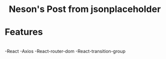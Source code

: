 <h1 align="center">Neson's Post from jsonplaceholder</a></h1>
<h1>Features</h1>
<br/>
-React
-Axios
-React-router-dom
-React-transition-group
